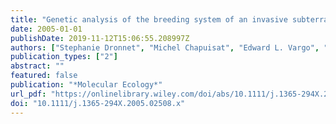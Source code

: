 ```yaml
---
title: "Genetic analysis of the breeding system of an invasive subterranean termite, Reticulitermes santonensis, in urban and natural habitats"
date: 2005-01-01
publishDate: 2019-11-12T15:06:55.208997Z
authors: ["Stephanie Dronnet", "Michel Chapuisat", "Edward L. Vargo", "Caroline Lohou", "Anne-Genevieve Bagneres"]
publication_types: ["2"]
abstract: ""
featured: false
publication: "*Molecular Ecology*"
url_pdf: "https://onlinelibrary.wiley.com/doi/abs/10.1111/j.1365-294X.2005.02508.x https://onlinelibrary.wiley.com/doi/full/10.1111/j.1365-294X.2005.02508.x"
doi: "10.1111/j.1365-294X.2005.02508.x"
---
```


